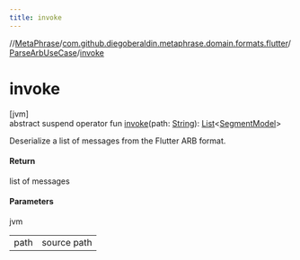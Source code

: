 ```yaml
---
title: invoke
---
```

//[MetaPhrase](../../../index.html)/[com.github.diegoberaldin.metaphrase.domain.formats.flutter](../index.html)/[ParseArbUseCase](index.html)/[invoke](invoke.html)



# invoke



[jvm]\
abstract suspend operator fun [invoke](invoke.html)(path: [String](https://kotlinlang.org/api/latest/jvm/stdlib/kotlin/-string/index.html)): [List](https://kotlinlang.org/api/latest/jvm/stdlib/kotlin.collections/-list/index.html)&lt;[SegmentModel](../../com.github.diegoberaldin.metaphrase.domain.project.data/-segment-model/index.html)&gt;



Deserialize a list of messages from the Flutter ARB format.



#### Return



list of messages



#### Parameters


jvm

| | |
|---|---|
| path | source path |




